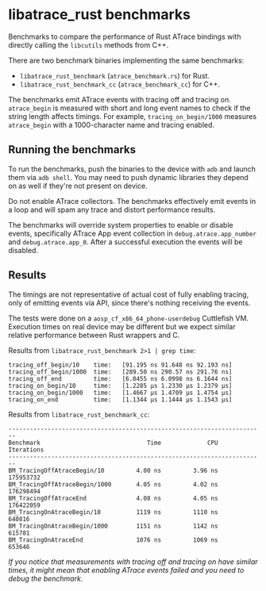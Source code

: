 # libatrace_rust benchmarks

Benchmarks to compare the performance of Rust ATrace bindings with directly calling the
`libcutils` methods from C++.

There are two benchmark binaries implementing the same benchmarks:

* `libatrace_rust_benchmark` (`atrace_benchmark.rs`) for Rust.
* `libatrace_rust_benchmark_cc` (`atrace_benchmark_cc`) for C++.

The benchmarks emit ATrace events with tracing off and tracing on. `atrace_begin` is measured
with short and long event names to check if the string length affects timings. For example,
`tracing_on_begin/1000` measures `atrace_begin` with a 1000-character name and tracing enabled.

## Running the benchmarks

To run the benchmarks, push the binaries to the device with `adb` and launch them via `adb shell`.
You may need to push dynamic libraries they depend on as well if they're not present on device.

Do not enable ATrace collectors. The benchmarks effectively emit events in a loop and will spam
any trace and distort performance results.

The benchmarks will override system properties to enable or disable events, specifically ATrace App
event collection in `debug.atrace.app_number` and `debug.atrace.app_0`. After a successful execution
the events will be disabled.

## Results

The timings are not representative of actual cost of fully enabling tracing, only of emitting
events via API, since there's nothing receiving the events.

The tests were done on a `aosp_cf_x86_64_phone-userdebug` Cuttlefish VM. Execution times on real
device may be different but we expect similar relative performance between Rust wrappers and C.

Results from `libatrace_rust_benchmark 2>1 | grep time`:

```text
tracing_off_begin/10    time:   [91.195 ns 91.648 ns 92.193 ns]
tracing_off_begin/1000  time:   [289.50 ns 290.57 ns 291.76 ns]
tracing_off_end         time:   [6.0455 ns 6.0998 ns 6.1644 ns]
tracing_on_begin/10     time:   [1.2285 µs 1.2330 µs 1.2379 µs]
tracing_on_begin/1000   time:   [1.4667 µs 1.4709 µs 1.4754 µs]
tracing_on_end          time:   [1.1344 µs 1.1444 µs 1.1543 µs]
```

Results from `libatrace_rust_benchmark_cc`:

```text
------------------------------------------------------------------------
Benchmark                              Time             CPU   Iterations
------------------------------------------------------------------------
BM_TracingOffAtraceBegin/10         4.00 ns         3.96 ns    175953732
BM_TracingOffAtraceBegin/1000       4.05 ns         4.02 ns    176298494
BM_TracingOffAtraceEnd              4.08 ns         4.05 ns    176422059
BM_TracingOnAtraceBegin/10          1119 ns         1110 ns       640816
BM_TracingOnAtraceBegin/1000        1151 ns         1142 ns       615781
BM_TracingOnAtraceEnd               1076 ns         1069 ns       653646
```

*If you notice that measurements with tracing off and tracing on have similar times, it might mean
that enabling ATrace events failed and you need to debug the benchmark.*
